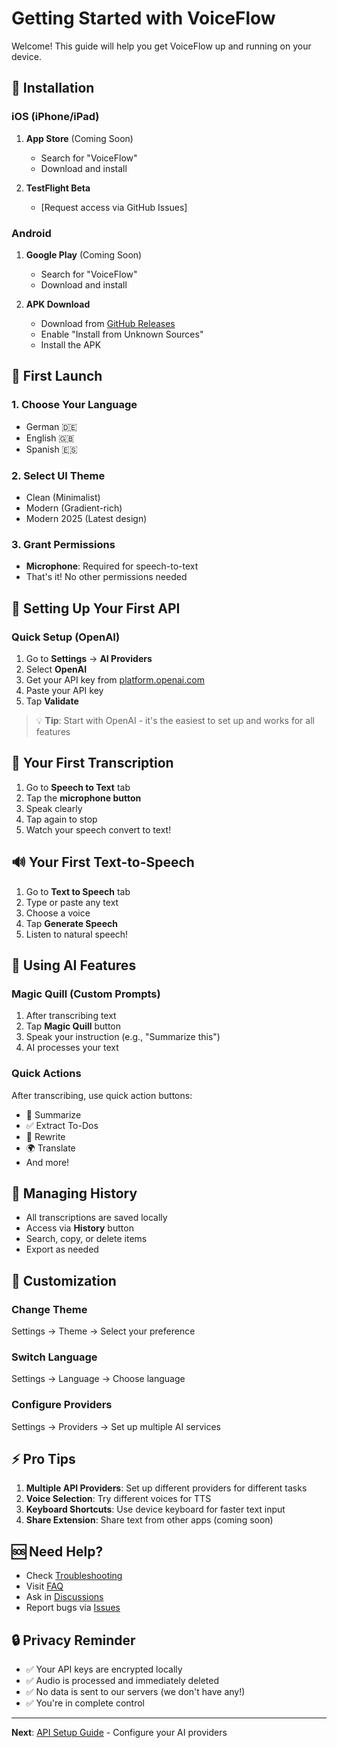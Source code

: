 # Getting Started with VoiceFlow

Welcome! This guide will help you get VoiceFlow up and running on your device.

## 📱 Installation

### iOS (iPhone/iPad)

1. **App Store** (Coming Soon)
   - Search for "VoiceFlow"
   - Download and install

2. **TestFlight Beta**
   - [Request access via GitHub Issues]

### Android

1. **Google Play** (Coming Soon)
   - Search for "VoiceFlow"
   - Download and install

2. **APK Download**
   - Download from [GitHub Releases](https://github.com/AndreasKalkusinski/VoiceFlow/releases)
   - Enable "Install from Unknown Sources"
   - Install the APK

## 🚀 First Launch

### 1. Choose Your Language

- German 🇩🇪
- English 🇬🇧
- Spanish 🇪🇸

### 2. Select UI Theme

- Clean (Minimalist)
- Modern (Gradient-rich)
- Modern 2025 (Latest design)

### 3. Grant Permissions

- **Microphone**: Required for speech-to-text
- That's it! No other permissions needed

## 🔑 Setting Up Your First API

### Quick Setup (OpenAI)

1. Go to **Settings** → **AI Providers**
2. Select **OpenAI**
3. Get your API key from [platform.openai.com](https://platform.openai.com/api-keys)
4. Paste your API key
5. Tap **Validate**

> 💡 **Tip**: Start with OpenAI - it's the easiest to set up and works for all features

## 🎤 Your First Transcription

1. Go to **Speech to Text** tab
2. Tap the **microphone button**
3. Speak clearly
4. Tap again to stop
5. Watch your speech convert to text!

## 🔊 Your First Text-to-Speech

1. Go to **Text to Speech** tab
2. Type or paste any text
3. Choose a voice
4. Tap **Generate Speech**
5. Listen to natural speech!

## 🤖 Using AI Features

### Magic Quill (Custom Prompts)

1. After transcribing text
2. Tap **Magic Quill** button
3. Speak your instruction (e.g., "Summarize this")
4. AI processes your text

### Quick Actions

After transcribing, use quick action buttons:

- 📝 Summarize
- ✅ Extract To-Dos
- 🔄 Rewrite
- 🌍 Translate
- And more!

## 💾 Managing History

- All transcriptions are saved locally
- Access via **History** button
- Search, copy, or delete items
- Export as needed

## 🎨 Customization

### Change Theme

Settings → Theme → Select your preference

### Switch Language

Settings → Language → Choose language

### Configure Providers

Settings → Providers → Set up multiple AI services

## ⚡ Pro Tips

1. **Multiple API Providers**: Set up different providers for different tasks
2. **Voice Selection**: Try different voices for TTS
3. **Keyboard Shortcuts**: Use device keyboard for faster text input
4. **Share Extension**: Share text from other apps (coming soon)

## 🆘 Need Help?

- Check [Troubleshooting](Troubleshooting)
- Visit [FAQ](FAQ)
- Ask in [Discussions](https://github.com/AndreasKalkusinski/VoiceFlow/discussions)
- Report bugs via [Issues](https://github.com/AndreasKalkusinski/VoiceFlow/issues)

## 🔒 Privacy Reminder

- ✅ Your API keys are encrypted locally
- ✅ Audio is processed and immediately deleted
- ✅ No data is sent to our servers (we don't have any!)
- ✅ You're in complete control

---

**Next**: [API Setup Guide](API-Setup-Guide) - Configure your AI providers
